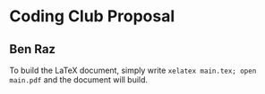 # Coding Club Proposal

## Ben Raz 

To build the LaTeX document, simply write `xelatex main.tex; open main.pdf` and the document will build.
